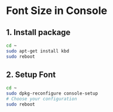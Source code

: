 # Font Size in Console


## 1. Install package

```bash
cd ~
sudo apt-get install kbd
sudo reboot
```

## 2. Setup Font

```bash
cd ~
sudo dpkg-reconfigure console-setup
# Choose your configuration
sudo reboot
```
